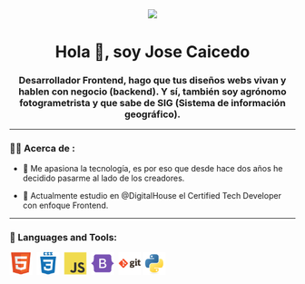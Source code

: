 <div id="header" align="center">
    <img src="https://media.giphy.com/media/M9kgjEsLG6LMbYC9dl/giphy.gif" width="200" />
    <h1 align="center">Hola 👋, soy Jose Caicedo</h1>
    <h3 align="center">Desarrollador Frontend, hago que tus diseños webs vivan y hablen con negocio (backend). Y sí, también soy agrónomo fotogrametrista y que sabe de SIG (Sistema de información geográfico). </h3>
</div>

---

### 👨‍💻 Acerca de :

- 📝 Me apasiona la tecnología, es por eso que desde hace dos años he decidido pasarme al lado de los creadores.

- 🌱 Actualmente estudio en @DigitalHouse el Certified Tech Developer con enfoque Frontend.

---

<div align="left">
    <h3>🔨 Languages and Tools:</h3>
    <div>
        <img src="https://github.com/devicons/devicon/blob/master/icons/html5/html5-original.svg" title="HTML5" alt="HTML" width="40" height="40"/>&nbsp;
        <img src="https://github.com/devicons/devicon/blob/master/icons/css3/css3-plain-wordmark.svg"  title="CSS3" alt="CSS" width="40" height="40"/>&nbsp;
        <img src="https://github.com/devicons/devicon/blob/master/icons/javascript/javascript-original.svg" title="JavaScript" alt="JavaScript" width="40" height="40"/>&nbsp;
        <img src="https://github.com/devicons/devicon/blob/master/icons/bootstrap/bootstrap-plain.svg" title="Bootstrap" alt="Bootstrap" width="40" height="40"/>&nbsp;
        <img src="https://github.com/devicons/devicon/blob/master/icons/git/git-original-wordmark.svg" title="Git" **alt="Git" width="40" height="40"/>
        <img src="https://github.com/devicons/devicon/blob/master/icons/python/python-original.svg" title="Git" **alt="Git" width="40" height="40"/>
      </div>
</div>
